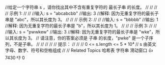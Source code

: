 //给定一个字符串 s ，请你找出其中不含有重复字符的 最长子串 的长度。 // // // // 示例 1:
// // //输入: s = "abcabcbb"
//输出: 3 //解释: 因为无重复字符的最长子串是 "abc"，所以其长度为 3。 // // // 示例 2:
// // //输入: s = "bbbbb"
//输出: 1 //解释: 因为无重复字符的最长子串是 "b"，所以其长度为 1。 // // // 示例 3:
// // //输入: s = "pwwkew"
//输出: 3 //解释: 因为无重复字符的最长子串是 "wke"，所以其长度为 3。 // 请注意，你的答案必须是 子串 的长度，"pwke" 是一个子序列，不是子串。 // // // // // 提示： // // // 0 <=
s.length <= 5 * 10⁴ // s 由英文字母、数字、符号和空格组成 // // Related Topics 哈希表 字符串 滑动窗口 👍 7430 👎 0
